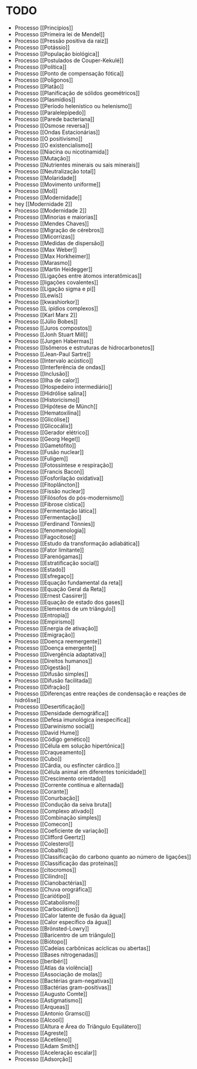 # TODO

- Processo  [[Princípios]]
- Processo  [[Primeira lei de Mendel]]
- Processo  [[Pressão positiva da raiz]]
- Processo  [[Potássio]]
- Processo  [[População biológica]]
- Processo  [[Postulados de Couper-Kekulé]]
- Processo  [[Política]]
- Processo  [[Ponto de compensação fótica]]
- Processo [[Polígonos]]
- Processo  [[Platão]]
- Processo [[Planificação de sólidos geométricos]]
- Processo  [[Plasmídios]]
- Processo  [[Período helenístico ou helenismo]]
- Processo [[Paralelepípedo]]
- Processo  [[Parede bacteriana]]
- Processo  [[Osmose reversa]]
- Processo  [[Ondas Estacionárias]]
- Processo  [[O positivismo]]
- Processo  [[O existencialismo]]
- Processo  [[Niacina ou nicotinamida]]
- Processo  [[Mutação]]
- Processo  [[Nutrientes minerais ou sais minerais]]
- Processo  [[Neutralização total]]
- Processo [[Molaridade]]
- Processo  [[Movimento uniforme]]
- Processo  [[Mol]]
- Processo  [[Modernidade]]
- hey [[Modernidade 2]]
- Processo  [[Modernidade 2]]
- Processo  [[Minorias e maiorias]]
- Processo [[Mendes Chaves]]
- Processo  [[Migração de cérebros]]
- Processo  [[Micorrizas]]
- Processo [[Medidas de dispersão]]
- Processo  [[Max Weber]]
- Processo  [[Max Horkheimer]]
- Processo  [[Marasmo]]
- Processo  [[Martin Heidegger]]
- Processo  [[Ligações entre átomos interatômicas]]
- Processo  [[ligações covalentes]]
- Processo  [[Ligação sigma e pi]]
- Processo  [[Lewis]]
- Processo  [[kwashiorkor]]
- Processo  [[L ipídios complexos]]
- Processo  [[Karl Marx 2]]
- Processo [[Júlio Bobes]]
- Processo [[Juros compostos]]
- Processo  [[Jonh Stuart Mill]]
- Processo  [[Jurgen Habermas]]
- Processo  [[Isômeros e estruturas de hidrocarbonetos]]
- Processo  [[Jean-Paul Sartre]]
- Processo [[Intervalo acústico]]
- Processo  [[Interferência de ondas]]
- Processo  [[Inclusão]]
- Processo  [[Ilha de calor]]
- Processo  [[Hospedeiro intermediário]]
- Processo  [[Hidrólise salina]]
- Processo  [[Historicismo]]
- Processo  [[Hipótese de Münch]]
- Processo  [[Hematoxilina]]
- Processo  [[Glicólise]]
- Processo  [[Glicocálix]]
- Processo  [[Gerador elétrico]]
- Processo  [[Georg Hegel]]
- Processo  [[Gametófito]]
- Processo  [[Fusão nuclear]]
- Processo  [[Fuligem]]
- Processo  [[Fotossíntese e respiração]]
- Processo  [[Francis Bacon]]
- Processo  [[Fosforilação oxidativa]]
- Processo  [[Fitoplâncton]]
- Processo  [[Fissão nuclear]]
- Processo  [[Filósofos do pós-modernismo]]
- Processo  [[Fibrose cística]]
- Processo  [[Fermentação lática]]
- Processo  [[Fermentação]]
- Processo  [[Ferdinand Tönnies]]
- Processo  [[fenomenologia]]
- Processo  [[Fagocitose]]
- Processo  [[Estudo da transformação adiabática]]
- Processo  [[Fator limitante]]
- Processo  [[Farenógamas]]
- Processo  [[Estratificação social]]
- Processo  [[Estado]]
- Processo  [[Esfregaço]]
- Processo [[Equação fundamental da reta]]
- Processo [[Equação Geral da Reta]]
- Processo  [[Ernest Cassirer]]
- Processo  [[Equação de estado dos gases]]
- Processo [[Elementos de um triângulo]]
- Processo  [[Entropia]]
- Processo  [[Empirismo]]
- Processo  [[Energia de ativação]]
- Processo  [[Emigração]]
- Processo  [[Doença reemergente]]
- Processo  [[Doença emergente]]
- Processo  [[Divergência adaptativa]]
- Processo  [[Direitos humanos]]
- Processo  [[Digestão]]
- Processo  [[Difusão simples]]
- Processo  [[Difusão facilitada]]
- Processo [[Difração]]
- Processo  [[Diferenças entre reações de condensação e reações de hidrólise]]
- Processo  [[Desertificação]]
- Processo  [[Densidade demográfica]]
- Processo  [[Defesa imunológica inespecífica]]
- Processo  [[Darwinismo social]]
- Processo  [[David Hume]]
- Processo  [[Código genético]]
- Processo  [[Célula em solução hipertônica]]
- Processo [[Craqueamento]]
- Processo [[Cubo]]
- Processo  [[Cárdia, ou esfíncter cárdico.]]
- Processo  [[Célula animal em diferentes tonicidade]]
- Processo  [[Crescimento orientado]]
- Processo  [[Corrente contínua e alternada]]
- Processo  [[Corante]]
- Processo  [[Conurbação]]
- Processo  [[Condução da seiva bruta]]
- Processo  [[Complexo ativado]]
- Processo  [[Combinação simples]]
- Processo  [[Comecon]]
- Processo [[Coeficiente de variação]]
- Processo [[Clifford Geertz]]
- Processo  [[Colesterol]]
- Processo  [[Cobalto]]
- Processo  [[Classificação do carbono quanto ao número de ligações]]
- Processo  [[Classificação das proteínas]]
- Processo  [[citocromos]]
- Processo [[Cilindro]]
- Processo  [[Cianobactérias]]
- Processo  [[Chuva orográfica]]
- Processo  [[cariótipo]]
- Processo  [[Catabolismo]]
- Processo  [[Carbocátion]]
- Processo  [[Calor latente de fusão da água]]
- Processo  [[Calor específico da água]]
- Processo  [[Brönsted-Lowry]]
- Processo [[Baricentro de um triângulo]]
- Processo  [[Biótopo]]
- Processo  [[Cadeias carbônicas acíclicas ou abertas]]
- Processo  [[Bases nitrogenadas]]
- Processo  [[beribéri]]
- Processo [[Atlas da violência]]
- Processo [[Associação de molas]]
- Processo  [[Bactérias gram-negativas]]
- Processo  [[Bactérias gram-positivas]]
- Processo  [[Augusto Comte]]
- Processo  [[Astigmatismo]]
- Processo  [[Arqueas]]
- Processo  [[Antonio Gramsci]]
- Processo [[Alcool]]
- Processo [[Altura e Área do Triângulo Equilátero]]
- Processo  [[Agreste]]
- Processo  [[Acetileno]]
- Processo  [[Adam Smith]]
- Processo  [[Aceleração escalar]]
- Processo  [[Adsorção]]